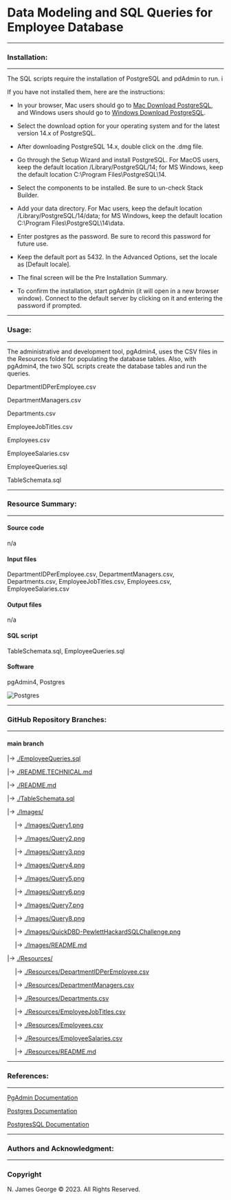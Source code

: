 # **Data Modeling and SQL Queries for Employee Database**

----

### **Installation:**

----

The SQL scripts require the installation of PostgreSQL and pdAdmin to run. i

If you have not installed them, here are the instructions:

* In your browser, Mac users should go to [Mac Download PostgreSQL](https://www.enterprisedb.com/downloads/postgres-postgresql-downloads), and Windows users should go to [Windows Download PostgreSQL](https://www.pgadmin.org/download/pgadmin-4-macos/).

* Select the download option for your operating system and for the latest version 14.x of PostgreSQL.

* After downloading PostgreSQL 14.x, double click on the .dmg file.

* Go through the Setup Wizard and install PostgreSQL.  For MacOS users, keep the default location /Library/PostgreSQL/14; for MS Windows, keep the default location C:\Program Files\PostgreSQL\14.

* Select the components to be installed. Be sure to un-check Stack Builder.

* Add your data directory. For Mac users, keep the default location /Library/PostgreSQL/14/data; for MS Windows, keep the default location C:\Program Files\PostgreSQL\14\data.

* Enter postgres as the password. Be sure to record this password for future use.

* Keep the default port as 5432. In the Advanced Options, set the locale as [Default locale].

* The final screen will be the Pre Installation Summary.

* To confirm the installation, start pgAdmin (it will open in a new browser window). Connect to the default server by clicking on it and entering the password if prompted.

----

### **Usage:**

----

The administrative and development tool, pgAdmin4, uses the CSV files in the Resources folder for populating the database tables.  Also, with pgAdmin4, the two SQL scripts create the database tables and run the queries.

DepartmentIDPerEmployee.csv

DepartmentManagers.csv

Departments.csv

EmployeeJobTitles.csv

Employees.csv

EmployeeSalaries.csv

EmployeeQueries.sql

TableSchemata.sql

----

### **Resource Summary:**

----

#### Source code

n/a

#### Input files

DepartmentIDPerEmployee.csv, DepartmentManagers.csv, Departments.csv, EmployeeJobTitles.csv, Employees.csv, EmployeeSalaries.csv

#### Output files

n/a

#### SQL script

TableSchemata.sql, EmployeeQueries.sql

#### Software

pgAdmin4, Postgres

![Postgres](https://img.shields.io/badge/postgres-%23316192.svg?style=for-the-badge&logo=postgresql&logoColor=white)

----

### **GitHub Repository Branches:**

----

#### main branch 

|&rarr; [./EmployeeQueries.sql](./EmployeeQueries.sql)

|&rarr; [./README.TECHNICAL.md](./README.TECHNICAL.md)

|&rarr; [./README.md](./README.md)

|&rarr; [./TableSchemata.sql](./TableSchemata.sql)

|&rarr; [./Images/](./Images/)

  &emsp; |&rarr; [./Images/Query1.png](./Images/Query1.png)
  
  &emsp; |&rarr; [./Images/Query2.png](./Images/Query2.png)
  
  &emsp; |&rarr; [./Images/Query3.png](./Images/Query3.png)
  
  &emsp; |&rarr; [./Images/Query4.png](./Images/Query4.png)
  
  &emsp; |&rarr; [./Images/Query5.png](./Images/Query5.png)
  
  &emsp; |&rarr; [./Images/Query6.png](./Images/Query6.png)
  
  &emsp; |&rarr; [./Images/Query7.png](./Images/Query7.png)
  
  &emsp; |&rarr; [./Images/Query8.png](./Images/Query8.png)

  &emsp; |&rarr; [./Images/QuickDBD-PewlettHackardSQLChallenge.png](./Images/QuickDBD-PewlettHackardSQLChallenge.png)
  
  &emsp; |&rarr; [./Images/README.md](./Images/README.md)

|&rarr; [./Resources/](./Resources/)

  &emsp; |&rarr; [./Resources/DepartmentIDPerEmployee.csv](./Resources/DepartmentIDPerEmployee.csv)

  &emsp; |&rarr; [./Resources/DepartmentManagers.csv](./Resources/DepartmentManagers.csv)

  &emsp; |&rarr; [./Resources/Departments.csv](./Resources/Departments.csv)

  &emsp; |&rarr; [./Resources/EmployeeJobTitles.csv](./Resources/EmployeeJobTitles.csv)

  &emsp; |&rarr; [./Resources/Employees.csv](./Resources/Employees.csv)

  &emsp; |&rarr; [./Resources/EmployeeSalaries.csv](./Resources/EmployeeSalaries.csv)

  &emsp; |&rarr; [./Resources/README.md](./Resources/README.md)

----

### **References:**

----

[PgAdmin Documentation](https://www.postgresql.org/docs/)

[Postgres Documentation](https://www.pgadmin.org/docs/)

[PostgresSQL Documentation](https://www.postgresql.org/docs/)

----

### **Authors and Acknowledgment:**

----

### Copyright

N. James George © 2023. All Rights Reserved.
